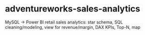 # adventureworks-sales-analytics
MySQL → Power BI retail sales analytics: star schema, SQL cleaning/modeling, view for revenue/margin, DAX KPIs, Top-N, map
